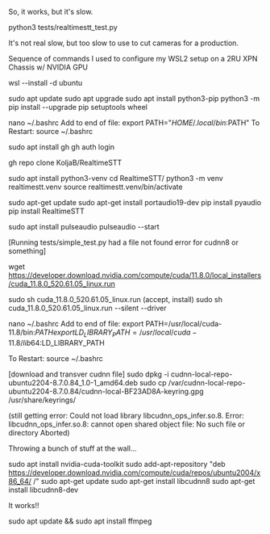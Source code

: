 So, it works, but it's slow. 

python3 tests/realtimestt_test.py

It's not real slow, but too slow to use to cut cameras for a production.

Sequence of commands I used to configure my WSL2 setup on a 2RU XPN Chassis w/ NVIDIA GPU

wsl --install -d ubuntu

sudo apt update
sudo apt upgrade
sudo apt install python3-pip
python3 -m pip install --upgrade pip setuptools wheel

nano ~/.bashrc
Add to end of file:
export PATH="$HOME/.local/bin:$PATH"
To Restart:
source ~/.bashrc

sudo apt install gh
gh auth login

gh repo clone KoljaB/RealtimeSTT

sudo apt install python3-venv
cd RealtimeSTT/
python3 -m venv realtimestt.venv
source realtimestt.venv/bin/activate

sudo apt-get update
sudo apt-get install portaudio19-dev
pip install pyaudio
pip install RealtimeSTT

sudo apt install pulseaudio
pulseaudio --start

[Running tests/simple_test.py had a file not found error for cudnn8 or something]

wget https://developer.download.nvidia.com/compute/cuda/11.8.0/local_installers/cuda_11.8.0_520.61.05_linux.run

sudo sh cuda_11.8.0_520.61.05_linux.run
(accept, install)
sudo sh cuda_11.8.0_520.61.05_linux.run --silent --driver

nano ~/.bashrc
Add to end of file:
export PATH=/usr/local/cuda-11.8/bin:$PATH
export LD_LIBRARY_PATH=/usr/local/cuda-11.8/lib64:$LD_LIBRARY_PATH

To Restart:
source ~/.bashrc

[download and transver cudnn file]
sudo dpkg -i cudnn-local-repo-ubuntu2204-8.7.0.84_1.0-1_amd64.deb
sudo cp /var/cudnn-local-repo-ubuntu2204-8.7.0.84/cudnn-local-BF23AD8A-keyring.gpg /usr/share/keyrings/

(still getting error:
Could not load library libcudnn_ops_infer.so.8. Error: libcudnn_ops_infer.so.8: cannot open shared object file: No such file or directory
Aborted)

Throwing a bunch of stuff at the wall...

sudo apt install nvidia-cuda-toolkit
sudo add-apt-repository "deb https://developer.download.nvidia.com/compute/cuda/repos/ubuntu2004/x86_64/ /"
sudo apt-get update
sudo apt-get install libcudnn8
sudo apt-get install libcudnn8-dev

It works!!

sudo apt update && sudo apt install ffmpeg

